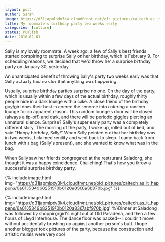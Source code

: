 ```yaml
---
layout: post
author: Sarah
image: https://d31japmlpdv3k4.cloudfront.net/old_pictures/caltech_as_it_happens/6a0105349b8251970b01287739c531970c.jpg
title: My roommate's birthday party two weeks early
categories: [culture]
status: Publish
date: 2010-02-01
---
```


Sally is my lovely roommate. A week ago, a few of Sally's best friends started conspiring to surprise Sally on her birthday, which is February 9. For scheduling reasons, we decided that we'd throw her a surprise birthday party on January 30, yesterday.

An unanticipated benefit of throwing Sally's party two weeks early was that Sally actually had no clue that anything was happening.

Usually, surprise birthday parties surprise no one. On the day of the party, which is usually within a few days of the actual birthday, roughly thirty people hide in a dark lounge with a cake. A close friend of the birthday guy/girl does their best to coerce the honoree into entering a random lounge for no apparent reason. This random lounge's door will be closed (always a tip-off) and dark, and there will be periodic giggles piercing an unnatural silence. Surprise?
Sally's super early party was a completely different story. The morning of the party, I woke up, rolled out of bed, and said "Happy birthday, Sally!" When Sally pointed out that her birthday was in two weeks, I claimed senility and went back to sleep. I came back from lunch with a bag (Sally's present), and she wanted to know what was in the bag.

When Sally saw her friends congregated at the restaurant Saladong, she thought it was a happy coincidence. Cha-ching! That's how you throw a successful surprise birthday party.


{% include image.html img="https://d31japmlpdv3k4.cloudfront.net/old_pictures/caltech_as_it_happens/6a0105349b8251970b0120a8368a3b970b.jpg" %}

{% include image.html img="https://d31japmlpdv3k4.cloudfront.net/old_pictures/caltech_as_it_happens/6a0105349b8251970b0120a8367abf970b.jpg" %}Dinner at Saladong was followed by shopping/girl's night out at Old Pasadena, and then a few hours of Lloyd Interhouse. The dance floor was packed-- I couldn't move without accidentally brushing up against another person's butt. I hope another blogger took pictures of the party, because the construction and artistic murals were very cool
